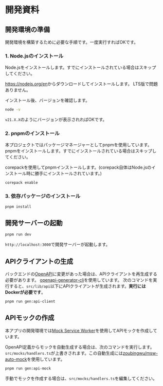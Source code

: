 # 開発資料

## 開発環境の準備

開発環境を構築するために必要な手順です。一度実行すればOKです。

### 1. Node.jsのインストール

Node.jsをインストールします。すでにインストールされている場合はスキップしてください。

<https://nodejs.org/en>からダウンロードしてインストールします。
LTS版で問題ありません。

インストール後、バージョンを確認します。

```bash
node -v
```

`v21.X.X`のようにバージョンが表示されればOKです。

### 2. pnpmのインストール

本プロジェクトではパッケージマネージャーとしてpnpmを使用しています。
pnpmをインストールします。すでにインストールされている場合はスキップしてください。

corepackを使用してpnpmインストールします。(corepack自体はNode.jsのインストール時に勝手にインストールされています。)

```bash
corepack enable
```

### 3. 依存パッケージのインストール

```bash
pnpm install
```

## 開発サーバーの起動

```bash
pnpm run dev
```

`http://localhost:3000`で開発サーバーが起動します。

## APIクライアントの生成

バックエンドの[OpenAPI](https://github.com/traPtitech/game3-back/blob/main/docs/openapi.yaml)に変更があった場合は、APIクライアントを再生成する必要があります。
[openapi-generator-cli](https://github.com/OpenAPITools/openapi-generator-cli)を使用しています。
次のコマンドを実行すると、`src/lib/api`以下にAPIクライアントが生成されます。**実行にはDockerが必要です**。

```bash
pnpm run gen:api-client
```

## APIモックの作成

本アプリの開発環境では[Mock Service Worker](https://mswjs.io/)を使用してAPIモックを作成しています。

OpenAPI定義からモックを自動生成する場合は、次のコマンドを実行します。`src/mocks/handlers.ts`が上書きされます。この自動生成には[zoubingwu/msw-auto-mock](https://github.com/zoubingwu/msw-auto-mock)を使用しています。

```bash
pnpm run gen:api-mock
```

手動でモックを作成する場合は、`src/mocks/handlers.ts`を編集してください。
